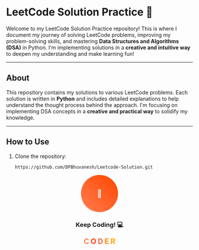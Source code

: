 # LeetCode Solution Practice 🚀

Welcome to my LeetCode Solution Practice repository! This is where I document my journey of solving LeetCode problems, improving my problem-solving skills, and mastering **Data Structures and Algorithms (DSA)** in Python. I'm implementing solutions in a **creative and intuitive way** to deepen my understanding and make learning fun!

---

## About
This repository contains my solutions to various LeetCode problems. Each solution is written in **Python** and includes detailed explanations to help understand the thought process behind the approach. I'm focusing on implementing DSA concepts in a **creative and practical way** to solidify my knowledge.

---

## How to Use
1. Clone the repository:
   ```bash
   https://github.com/DPBhuvanesh/Leetcode-Solution.git

<div align="center"> 
<div style="width: 100px; height: 100px; background: linear-gradient(45deg, #ff7f50, #ff4500); border-radius: 50%; display: flex; align-items: center; justify-content: center; animation: pulse 2s infinite;"> <span style="color: white; font-size: 20px; font-weight: bold;">🚀</span> </div> </div>
<h3 align="center">Keep Coding! 💻</h3> 
<p align="center"> <span style="color: #ff7f50; font-size: 20px; font-weight: bold; animation: colorChange 2s infinite;">C</span> <span style="color: #ff4500; font-size: 20px; font-weight: bold; animation: colorChange 2s infinite 0.2s;">O</span> <span style="color: #ff6347; font-size: 20px; font-weight: bold; animation: colorChange 2s infinite 0.4s;">D</span> 
<span style="color: #ff8c00; font-size: 20px; font-weight: bold; animation: colorChange 2s infinite 0.6s;">
E</span> <span style="color: #ffa500; font-size: 20px; font-weight: bold; animation: colorChange 2s infinite 0.8s;">R</span>
</p><style> @keyframes pulse { 0% { transform: scale(1); } 50% { transform: scale(1.1); } 100% { transform: scale(1); } } @keyframes colorChange { 0% { color: #ff7f50; } 50% { color: #ff4500; } 100% { color: #ff7f50; } } </style>
